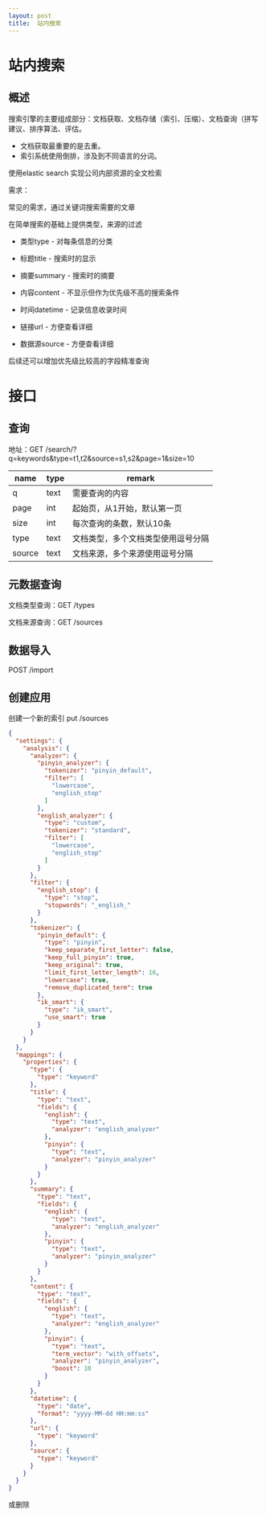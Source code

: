 ```yaml
---
layout: post
title:  站内搜索
---
```


# 站内搜索

## 概述

搜索引擎的主要组成部分：文档获取、文档存储（索引、压缩）、文档查询（拼写建议、排序算法、评估。

- 文档获取最重要的是去重。
- 索引系统使用倒排，涉及到不同语言的分词。



使用elastic search 实现公司内部资源的全文检索

需求：

常见的需求，通过关键词搜索需要的文章

在简单搜索的基础上提供类型，来源的过滤

- 类型type - 对每条信息的分类

- 标题title - 搜索时的显示

- 摘要summary - 搜索时的摘要

- 内容content - 不显示但作为优先级不高的搜索条件

- 时间datetime - 记录信息收录时间

- 链接url - 方便查看详细

- 数据源source - 方便查看详细


后续还可以增加优先级比较高的字段精准查询

# 接口

## 查询

地址：GET /search/?q=keywords&type=t1,t2&source=s1,s2&page=1&size=10

| name   | type | remark                             |
| ------ | ---- | ---------------------------------- |
| q      | text | 需要查询的内容                     |
| page   | int  | 起始页，从1开始，默认第一页        |
| size   | int  | 每次查询的条数，默认10条           |
| type   | text | 文档类型，多个文档类型使用逗号分隔 |
| source | text | 文档来源，多个来源使用逗号分隔     |

## 元数据查询

文档类型查询：GET /types

文档来源查询：GET /sources



## 数据导入

POST /import





## 创建应用

创建一个新的索引
put /sources 

```json
{
  "settings": {
    "analysis": {
      "analyzer": {
        "pinyin_analyzer": {
          "tokenizer": "pinyin_default",
          "filter": [
            "lowercase",
            "english_stop"
          ]
        },
        "english_analyzer": {
          "type": "custom",
          "tokenizer": "standard",
          "filter": [
            "lowercase",
            "english_stop"
          ]
        }
      },
      "filter": {
        "english_stop": {
          "type": "stop",
          "stopwords": "_english_"
        }
      },
      "tokenizer": {
        "pinyin_default": {
          "type": "pinyin",
          "keep_separate_first_letter": false,
          "keep_full_pinyin": true,
          "keep_original": true,
          "limit_first_letter_length": 16,
          "lowercase": true,
          "remove_duplicated_term": true
        },
        "ik_smart": {
          "type": "ik_smart",
          "use_smart": true
        }
      }
    }
  },
  "mappings": {
    "properties": {
      "type": {
        "type": "keyword"
      },
      "title": {
        "type": "text",
        "fields": {
          "english": {
            "type": "text",
            "analyzer": "english_analyzer"
          },
          "pinyin": {
            "type": "text",
            "analyzer": "pinyin_analyzer"
          }
        }
      },
      "summary": {
        "type": "text",
        "fields": {
          "english": {
            "type": "text",
            "analyzer": "english_analyzer"
          },
          "pinyin": {
            "type": "text",
            "analyzer": "pinyin_analyzer"
          }
        }
      },
      "content": {
        "type": "text",
        "fields": {
          "english": {
            "type": "text",
            "analyzer": "english_analyzer"
          },
          "pinyin": {
            "type": "text",
            "term_vector": "with_offsets",
            "analyzer": "pinyin_analyzer",
            "boost": 10
          }
        }
      },
      "datetime": {
        "type": "date",
        "format": "yyyy-MM-dd HH:mm:ss"
      },
      "url": {
        "type": "keyword"
      },
      "source": {
        "type": "keyword"
      }
    }
  }
}
```


或删除